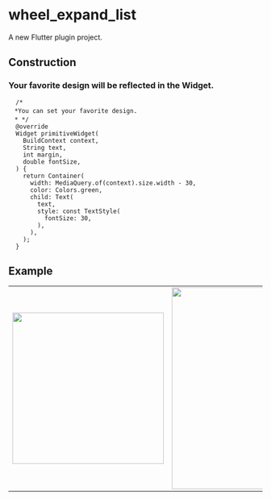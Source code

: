 # wheel_expand_list

A new Flutter plugin project.

## Construction

### Your favorite design will be reflected in the Widget.
```
  /*
　*You can set your favorite design.
　* */
  @override
  Widget primitiveWidget(
    BuildContext context,
    String text,
    int margin,
    double fontSize,
  ) {
    return Container(
      width: MediaQuery.of(context).size.width - 30,
      color: Colors.green,
      child: Text(
        text,
        style: const TextStyle(
          fontSize: 30,
        ),
      ),
    );
  }
```


## Example

|  | |
:--: | :--:
|<img width="300" src="https://user-images.githubusercontent.com/16457165/192257620-2e9ad9ba-4251-4ebb-bdc1-aec242441833.gif">|<img width="400" src="https://user-images.githubusercontent.com/16457165/192257599-97c82dfa-e079-4a6b-9e7a-a37f98ad42b3.gif">|
